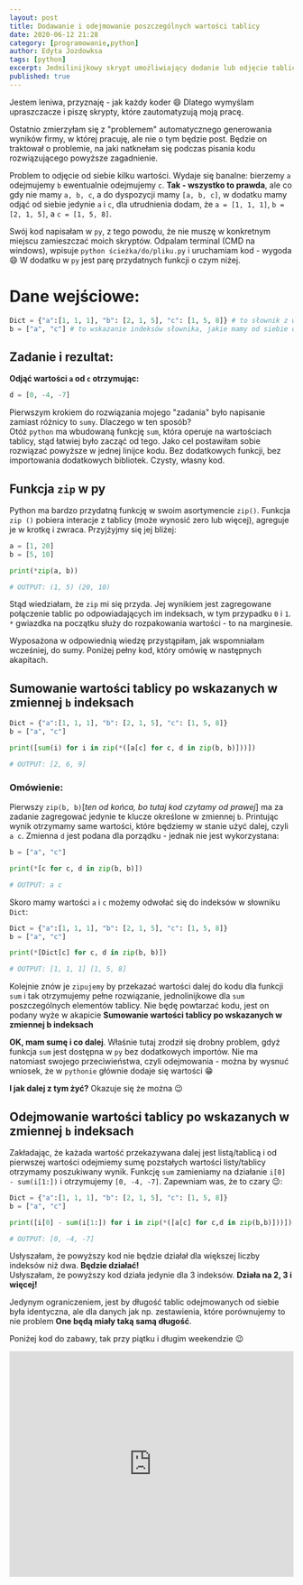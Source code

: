 ```yaml
---
layout: post
title: Dodawanie i odejmowanie poszczególnych wartości tablicy
date: 2020-06-12 21:28
category: [programowanie,python]
author: Edyta Jozdowksa
tags: [python]
excerpt: Jednilinijkowy skrypt umożliwiający dodanie lub odjęcie tablic.
published: true
---
```

Jestem leniwa, przyznaję - jak każdy koder :smile: Dlatego wymyślam upraszczacze i piszę skrypty, które zautomatyzują moją pracę. 

Ostatnio zmierzyłam się z "problemem" automatycznego generowania wyników firmy, w której pracuję, ale nie o tym będzie post. Będzie on traktował o problemie, na jaki natknełam się podczas pisania kodu rozwiązującego powyższe zagadnienie. 

Problem to odjęcie od siebie kilku wartości. Wydaje się banalne: bierzemy `a` odejmujemy `b` ewentualnie odejmujemy `c`. **Tak - wszystko to prawda**, ale co gdy nie mamy `a, b, c`, a do dyspozycji mamy `[a, b, c]`, w dodatku mamy odjąć od siebie jedynie `a` i `c`, dla utrudnienia dodam, że `a = [1, 1, 1]`, `b = [2, 1, 5]`, a `c = [1, 5, 8]`.

Swój kod napisałam w `py`, z tego powodu, że nie muszę w konkretnym miejscu zamieszczać moich skryptów. Odpalam terminal (CMD na windows), wpisuje `python ścieżka/do/pliku.py` i uruchamiam kod - wygoda :smile: W dodatku w `py` jest parę przydatnych funkcji o czym niżej. 

# Dane wejściowe:
```py
Dict = {"a":[1, 1, 1], "b": [2, 1, 5], "c": [1, 5, 8]} # to słownik z wartościami do odjęcia
b = ["a", "c"] # to wskazanie indeksów słownika, jakie mamy od siebie odjąć
```
## Zadanie i rezultat:
**Odjąć wartości `a` od `c` otrzymując:**
```py
d = [0, -4, -7]
```

Pierwszym krokiem do rozwiązania mojego "zadania" było napisanie zamiast różnicy to `sumy`. Dlaczego w ten sposób?  
Otóż `python` ma wbudowaną funkcję `sum`, która operuje na wartościach tablicy, stąd łatwiej było zacząć od tego. Jako cel postawiłam sobie rozwiązać powyższe w jednej linijce kodu. Bez dodatkowych funkcji, bez importowania dodatkowych bibliotek. 
Czysty, własny kod. 

## Funkcja `zip` w py
Python ma bardzo przydatną funkcję w swoim asortymencie `zip()`. 
Funkcja `zip ()` pobiera interacje z tablicy (może wynosić zero lub więcej), agreguje je w krotkę i zwraca. Przyjżyjmy się jej bliżej:
```py
a = [1, 20]
b = [5, 10]

print(*zip(a, b))

# OUTPUT: (1, 5) (20, 10)
```


Stąd wiedziałam, że `zip` mi się przyda. Jej wynikiem jest zagregowane połączenie tablic po odpowiadających im indeksach, w tym przypadku `0` i `1`. `*` gwiazdka na początku służy do rozpakowania wartości - to na marginesie.  

Wyposażona w odpowiednią wiedzę przystąpiłam, jak wspomniałam wcześniej, do sumy. Poniżej pełny kod, który omówię w następnych akapitach.
## Sumowanie wartości tablicy po wskazanych w zmiennej `b` indeksach
```py
Dict = {"a":[1, 1, 1], "b": [2, 1, 5], "c": [1, 5, 8]}
b = ["a", "c"]

print([sum(i) for i in zip(*([a[c] for c, d in zip(b, b)]))])

# OUTPUT: [2, 6, 9]
```

### Omówienie:
Pierwszy `zip(b, b)`[_ten od końca, bo tutaj kod czytamy od prawej_] ma za zadanie zagregować jedynie te klucze określone w zmiennej `b`. Printując wynik otrzymamy same wartości, które będziemy w stanie użyć dalej, czyli `a c`. Zmienna `d` jest podana dla porządku - jednak nie jest wykorzystana:

```py
b = ["a", "c"]

print(*[c for c, d in zip(b, b)])

# OUTPUT: a c
```
Skoro mamy wartości `a` i `c` możemy odwołać się do indeksów w słowniku `Dict`:
```py
Dict = {"a":[1, 1, 1], "b": [2, 1, 5], "c": [1, 5, 8]}
b = ["a", "c"]

print(*[Dict[c] for c, d in zip(b, b)])

# OUTPUT: [1, 1, 1] [1, 5, 8] 

```
Kolejnie znów je `zipujemy` by przekazać wartości dalej do kodu dla funkcji `sum` i tak otrzymujemy pełne rozwiązanie, jednolinijkowe dla `sum` poszczególnych elementów tablicy. Nie będę powtarzać kodu, jest on podany wyże w akapicie **Sumowanie wartości tablicy po wskazanych w zmiennej b indeksach**

**OK, mam sumę i co dalej**. Właśnie tutaj zrodził się drobny problem, gdyż funkcja `sum` jest dostępna w `py` bez dodatkowych importów. Nie ma natomiast swojego przeciwieństwa, czyli odejmowania - można by wysnuć wniosek, że w `pythonie` głównie dodaje się wartości :grin:  

**I jak dalej z tym żyć?** Okazuje się że można :wink:  
## Odejmowanie wartości tablicy po wskazanych w zmiennej `b` indeksach
Zakładając, że każada wartość przekazywana dalej jest listą/tablicą i od pierwszej wartości odejmiemy sumę pozstałych wartości listy/tablicy otrzymamy poszukiwany wynik. Funkcję `sum` zamieniamy na działanie `i[0] - sum(i[1:])` i otrzymujemy `[0, -4, -7]`. Zapewniam was, że to czary :wink::
```py
Dict = {"a":[1, 1, 1], "b": [2, 1, 5], "c": [1, 5, 8]}
b = ["a", "c"]

print([i[0] - sum(i[1:]) for i in zip(*([a[c] for c,d in zip(b,b)]))])

# OUTPUT: [0, -4, -7] 

```
Usłyszałam, że powyższy kod nie będzie działał dla większej liczby indeksów niż dwa. **Będzie działać!**  
Usłyszałam, że powyższy kod działa jedynie dla 3 indeksów. **Działa na 2, 3 i więcej!**  

Jedynym ograniczeniem, jest by długość tablic odejmowanych od siebie była identyczna, ale dla danych jak np. zestawienia, które porównujemy to nie problem **One będą miały taką samą długość**.  

Poniżej kod do zabawy, tak przy piątku i długim weekendzie :wink: 
<iframe height="400px" width="100%" src="https://repl.it/repls/ItchyTraumaticLegacysystem?lite=true" scrolling="no" frameborder="no" allowtransparency="true" allowfullscreen="true" sandbox="allow-forms allow-pointer-lock allow-popups allow-same-origin allow-scripts allow-modals"></iframe>
